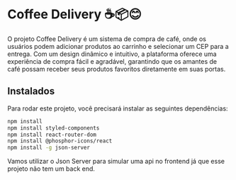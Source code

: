 
# Coffee Delivery ☕📦😊

O projeto Coffee Delivery é um sistema de compra de café, onde os usuários podem adicionar produtos ao carrinho e selecionar um CEP para a entrega. Com um design dinâmico e intuitivo, a plataforma oferece uma experiência de compra fácil e agradável, garantindo que os amantes de café possam receber seus produtos favoritos diretamente em suas portas. 

## Instalados

Para rodar este projeto, você precisará instalar as seguintes dependências:

```bash
npm install
npm install styled-components
npm install react-router-dom
npm install @phosphor-icons/react
npm install -g json-server
```
Vamos utilizar o Json Server para simular uma api no frontend já que esse projeto não tem um back end.